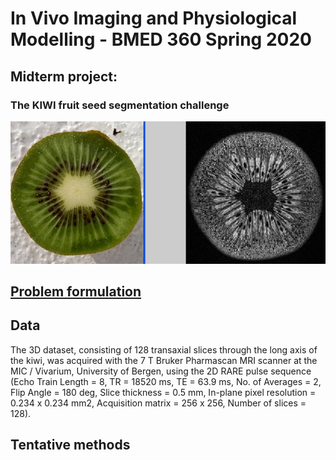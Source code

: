 # In Vivo Imaging and Physiological Modelling - BMED 360 Spring 2020


## Midterm project:

### The KIWI fruit seed segmentation challenge

![problem](./assets/photo_mri_kiwi_20050219.jpg)


## [Problem formulation](https://docs.google.com/presentation/d/1B_E-Pcwfvj3hgG2o02vsxmez_Bm6x72uI5tzIu0dymU/edit?usp=sharing)

## Data

The 3D dataset, consisting of 128 transaxial slices through the long axis of
the kiwi, was acquired with the 7 T Bruker Pharmascan MRI scanner at the 
MIC / Vivarium, University of Bergen, using the 2D RARE pulse sequence
(Echo Train Length = 8, TR = 18520 ms, TE = 63.9 ms, No. of Averages = 2,
Flip Angle = 180 deg, Slice thickness = 0.5 mm, In-plane pixel resolution =
0.234 x 0.234 mm2,  Acquisition matrix = 256 x 256, Number of slices = 128).

## Tentative methods
